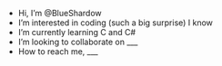 - Hi, I’m @BlueShardow
- I’m interested in coding (such a big surprise) I know
- I’m currently learning C and C#
- I’m looking to collaborate on ___
- How to reach me, ___

<!---
BlueShardow/BlueShardow is a ✨ special ✨ repository because its `README.md` (this file) appears on your GitHub profile.
You can click the Preview link to take a look at your changes.
--->
